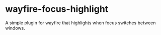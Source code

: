 # wayfire-focus-highlight

A simple plugin for wayfire that highlights when focus switches between windows.